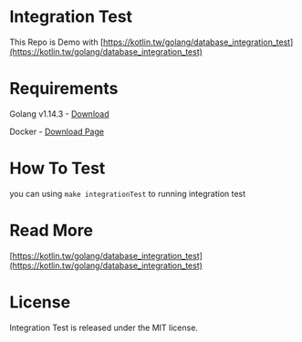 # Integration Test

This Repo is Demo with [https://kotlin.tw/golang/database_integration_test](https://kotlin.tw/golang/database_integration_test)

# Requirements

Golang v1.14.3 - [Download](https://golang.org/dl/)

Docker - [Download Page](https://www.docker.com/get-started)

# How To Test

you can using `make integrationTest` to running integration test

# Read More

[https://kotlin.tw/golang/database_integration_test](https://kotlin.tw/golang/database_integration_test)

# License

Integration Test is released under the MIT license.
